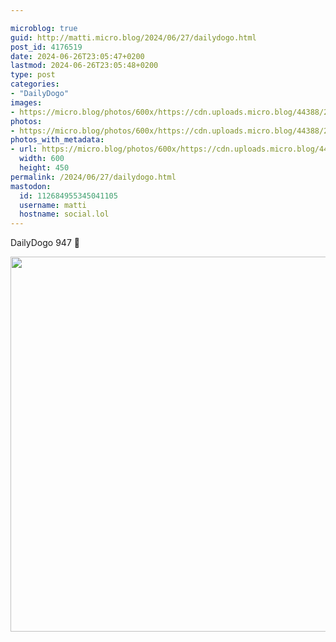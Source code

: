 ```yaml
---

microblog: true
guid: http://matti.micro.blog/2024/06/27/dailydogo.html
post_id: 4176519
date: 2024-06-26T23:05:47+0200
lastmod: 2024-06-26T23:05:48+0200
type: post
categories:
- "DailyDogo"
images:
- https://micro.blog/photos/600x/https://cdn.uploads.micro.blog/44388/2024/794aef59dc614a75927356fa4ea2acfe.jpg
photos:
- https://micro.blog/photos/600x/https://cdn.uploads.micro.blog/44388/2024/794aef59dc614a75927356fa4ea2acfe.jpg
photos_with_metadata:
- url: https://micro.blog/photos/600x/https://cdn.uploads.micro.blog/44388/2024/794aef59dc614a75927356fa4ea2acfe.jpg
  width: 600
  height: 450
permalink: /2024/06/27/dailydogo.html
mastodon:
  id: 112684955345041105
  username: matti
  hostname: social.lol
---
```

DailyDogo 947 🐶

<img src="/media/uploads/2024/794aef59dc614a75927356fa4ea2acfe.jpg" width="600" alt="" />
